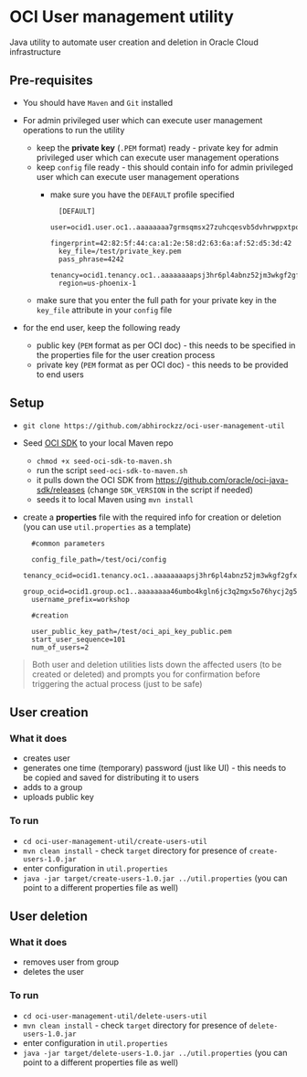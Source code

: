 # OCI User management utility

Java utility to automate user creation and deletion in Oracle Cloud infrastructure

## Pre-requisites

- You should have `Maven` and `Git` installed
- For admin privileged user which can execute user management operations to run the utility
	- keep the **private key** (`.PEM` format) ready - private key for admin privileged user which can execute user management operations
	- keep `config` file ready - this should contain info for admin privileged user which can execute user management operations
		- make sure you have the `DEFAULT` profile specified

			    [DEFAULT]
			    user=ocid1.user.oc1..aaaaaaaa7grmsqmsx27zuhcqesvb5dvhrwppxtpoxhlvfxvlukuwdypzeg2q
			    fingerprint=42:82:5f:44:ca:a1:2e:58:d2:63:6a:af:52:d5:3d:42
			    key_file=/test/private_key.pem
			    pass_phrase=4242
				tenancy=ocid1.tenancy.oc1..aaaaaaaapsj3hr6pl4abnz52jm3wkgf2gfxymbeofzswhcp5jdem3fhjmkeq
			    region=us-phoenix-1
	- make sure that you enter the full path for your private key in the `key_file` attribute in your `config` file

- for the end user, keep the following ready
	- public key (`PEM` format as per OCI doc) - this needs to be specified in the properties file for the user creation process
	- private key (`PEM` format as per OCI doc) - this needs to be provided to end users

## Setup

- `git clone https://github.com/abhirockzz/oci-user-management-util`
- Seed [OCI SDK](https://docs.cloud.oracle.com/iaas/Content/API/SDKDocs/javasdk.htm) to your local Maven repo
	- `chmod +x seed-oci-sdk-to-maven.sh`
	- run the script `seed-oci-sdk-to-maven.sh`
	- it pulls down the OCI SDK from https://github.com/oracle/oci-java-sdk/releases (change `SDK_VERSION` in the script if needed)
	- seeds it to local Maven using `mvn install`
- create a **properties** file with the required info for creation or deletion (you can use `util.properties` as a template)

		#common parameters
		
		config_file_path=/test/oci/config
		tenancy_ocid=ocid1.tenancy.oc1..aaaaaaaapsj3hr6pl4abnz52jm3wkgf2gfxymbeofzswhcp5jdem3fhjmkeq
		group_ocid=ocid1.group.oc1..aaaaaaaa46umbo4kgln6jc3q2mgx5o76hycj2g55hjykwnaxz4l6epy72tnq
		username_prefix=workshop
		
		#creation
		
		user_public_key_path=/test/oci_api_key_public.pem
		start_user_sequence=101
		num_of_users=2


> Both user and deletion utilities lists down the affected users (to be created or deleted) and prompts you for confirmation before triggering the actual process (just to be safe) 

## User creation

### What it does

- creates user
- generates one time (temporary) password (just like UI) - this needs to be copied and saved for distributing it to users
- adds to a group
- uploads public key

### To run

- `cd oci-user-management-util/create-users-util`
- `mvn clean install` - check `target` directory for presence of `create-users-1.0.jar` 
- enter configuration in `util.properties`
- `java -jar target/create-users-1.0.jar ../util.properties` (you can point to a different properties file as well)


## User deletion

### What it does

- removes user from group
- deletes the user

### To run

- `cd oci-user-management-util/delete-users-util`
- `mvn clean install` - check `target` directory for presence of `delete-users-1.0.jar` 
- enter configuration in `util.properties`
- `java -jar target/delete-users-1.0.jar ../util.properties` (you can point to a different properties file as well)
